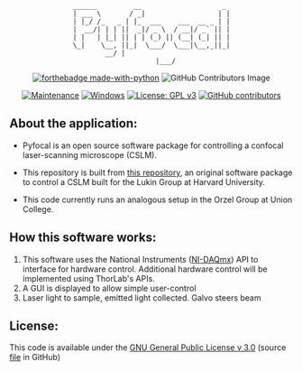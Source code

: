 <!--
Author: Miles Derryberry Ackerman (MDA)
Date last modified: 05-29-2023
README file for Pyfocal software application
-->

<!-- ASCII art for "Pyfocal" application name-->
<p>
<center>

    ______         __                    _ 
    | ___ \       / _|                  | |
    | |_/ /_   _ | |_  ___    ___  __ _ | |
    |  __/| | | ||  _|/ _ \  / __|/ _` || |
    | |   | |_| || | | (_) || (__| (_| || |
    \_|    \__, ||_|  \___/  \___|\__,_||_|
            __/ |                          
           |___/

</center>
</p>

<!-- GitHub connection badges for software information-->
<p>
<center>
<!--<div align = "center">
[![forthebadge made-with-python](http://ForTheBadge.com/images/badges/made-with-python.svg)](https://www.python.org/)</div>-->
        
[![forthebadge made-with-python](http://ForTheBadge.com/images/badges/made-with-python.svg)](https://www.python.org/)
![GitHub Contributors Image](https://contrib.rocks/image?repo=mdbackerman/017_CSLM_control)
</center>
</p>

<center>
    
[![Maintenance](https://img.shields.io/badge/Maintained%3F-yes-green.svg)](https://GitHub.com/mdbackerman/StrapDown.js/graphs/commit-activity)
[![Windows](https://svgshare.com/i/ZhY.svg)](https://svgshare.com/i/ZhY.svg)
[![License: GPL v3](https://img.shields.io/badge/License-GPLv3-blue.svg)](https://www.gnu.org/licenses/gpl-3.0)
[![GitHub contributors](https://img.shields.io/github/contributors/mdbackerman/badges.svg)](https://GitHub.com/mdbackerman/badges/graphs/contributors/)

</center>

<!-- about section of the file-->
## About the application:

* Pyfocal is an open source software package for controlling a confocal laser-scanning microscope (CSLM).

* This repository is built from [this repository](https://github.com/mdbackerman/Quantum_optics_control), an original software package to control a CSLM built for the Lukin Group at Harvard University.

* This code currently runs an analogous setup in the Orzel Group at Union College.

<!-- how the software works section of the file-->
## How this software works:

1. This software uses the National Instruments ([NI-DAQmx](https://nidaqmx-python.readthedocs.io/en/latest/)) API to interface for hardware control. Additional hardware control will be implemented using ThorLab's APIs.
2. A GUI is displayed to allow simple user-control
3. Laser light to sample, emitted light collected. Galvo steers beam

<!-- license information section of the file-->
## License:

This code is available under the [GNU General Public License v 3.0](https://www.gnu.org/licenses/gpl-3.0.en.html) (source [file](https://www.gnu.org/licenses/gpl-3.0.en.html) in GitHub)
